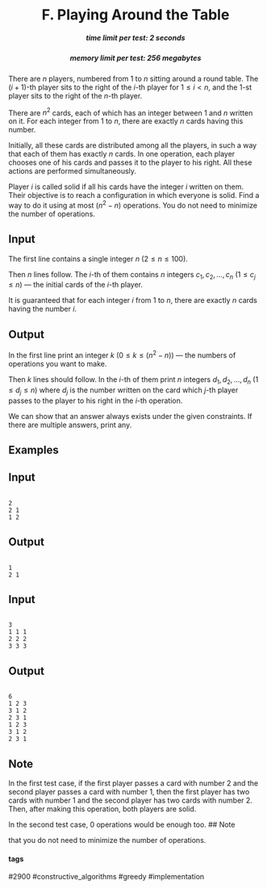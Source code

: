 <h1 style='text-align: center;'> F. Playing Around the Table</h1>

<h5 style='text-align: center;'>time limit per test: 2 seconds</h5>
<h5 style='text-align: center;'>memory limit per test: 256 megabytes</h5>

There are $n$ players, numbered from $1$ to $n$ sitting around a round table. The $(i+1)$-th player sits to the right of the $i$-th player for $1 \le i < n$, and the $1$-st player sits to the right of the $n$-th player.

There are $n^2$ cards, each of which has an integer between $1$ and $n$ written on it. For each integer from $1$ to $n$, there are exactly $n$ cards having this number.

Initially, all these cards are distributed among all the players, in such a way that each of them has exactly $n$ cards. In one operation, each player chooses one of his cards and passes it to the player to his right. All these actions are performed simultaneously. 

Player $i$ is called solid if all his cards have the integer $i$ written on them. Their objective is to reach a configuration in which everyone is solid. Find a way to do it using at most $(n^2-n)$ operations. You do not need to minimize the number of operations.

## Input

The first line contains a single integer $n$ ($2\le n\le 100$).

Then $n$ lines follow. The $i$-th of them contains $n$ integers $c_1, c_2, \ldots, c_n$ ($1\le c_j\le n$) — the initial cards of the $i$-th player.

It is guaranteed that for each integer $i$ from $1$ to $n$, there are exactly $n$ cards having the number $i$.

## Output

In the first line print an integer $k$ ($0\le k\le (n^2-n)$) — the numbers of operations you want to make.

Then $k$ lines should follow. In the $i$-th of them print $n$ integers $d_1, d_2, \ldots, d_n$ ($1\le d_j\le n$) where $d_j$ is the number written on the card which $j$-th player passes to the player to his right in the $i$-th operation.

We can show that an answer always exists under the given constraints. If there are multiple answers, print any.

## Examples

## Input


```

2
2 1
1 2

```
## Output


```

1
2 1 

```
## Input


```

3
1 1 1
2 2 2
3 3 3

```
## Output


```

6
1 2 3
3 1 2
2 3 1
1 2 3
3 1 2
2 3 1

```
## Note

In the first test case, if the first player passes a card with number $2$ and the second player passes a card with number $1$, then the first player has two cards with number $1$ and the second player has two cards with number $2$. Then, after making this operation, both players are solid.

In the second test case, $0$ operations would be enough too. ## Note

 that you do not need to minimize the number of operations. 



#### tags 

#2900 #constructive_algorithms #greedy #implementation 